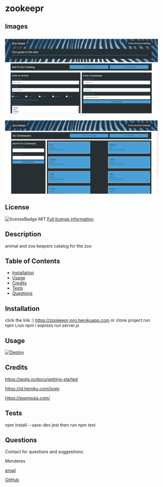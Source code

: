 # zookeepr
 
 ## Images
  ![ScreenShot](/public/assets/images/Screenshot1.png)
-----
  ![ScreenShot](/public/assets/images/Screenshot2.png)

 ## License
  ![licenseBadge](https://img.shields.io/badge/License-MIT-blue.svg)
  MIT
  [Full license information]("MIT').
  
  ## Description
   animal and zoo keepers catalog for the zoo
  
  ## Table of Contents
  
  - [Installation](#installation)
  - [Usage](#usage)
  - [Credits](#credits)
  - [Tests](#tests)
  - [Questions](#contact)
  
  <a name="installation"></a>
  ## Installation
  click the link :) https://zookeepr-pro.herokuapp.com or clone project run npm i,run npm i express run server.js
  
  <a name="usage"></a>
  ## Usage
 
  [![Deploy](https://www.herokucdn.com/deploy/button.svg)](https://zookeepr-pro.herokuapp.com)
  
  <a name="credits"></a>
  ## Credits
  https://jestjs.io/docs/getting-started
  
  https://id.heroku.com/login
  
  https://expressjs.com/
  
  <a name="tests"></a>

  ## Tests
  npm install --save-dev jest then run npm test
  
  <a name="contact"></a>
  ## Questions
  Contact for questions and suggestions:

  Menderes

  [email](mailto:mndrs.kc@gmail.com)

  [GitHub](https://github.com/mendereskoc)
  
